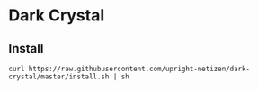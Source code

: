 # Dark Crystal

## Install

    curl https://raw.githubusercontent.com/upright-netizen/dark-crystal/master/install.sh | sh